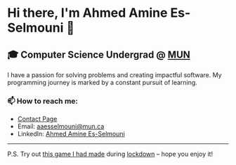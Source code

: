 # Hi there, I'm Ahmed Amine Es-Selmouni 👋

## 🎓 Computer Science Undergrad @ [MUN](https://www.mun.ca)

I have a passion for solving problems and creating impactful software. My programming journey is marked by a constant pursuit of learning.

### 📫 How to reach me:
- [Contact Page](https://ahamsel.github.io/portfolio/pages/contact)
- Email: [aaesselmouni@mun.ca](mailto:aaesselmouni@mun.ca)
- LinkedIn: [Ahmed Amine Es-Selmouni](https://www.linkedin.com/in/aaesselmouni)

---

P.S. Try out [this game I had made](https://aaess.itch.io/game-without-art) during [lockdown](https://github.com/ahamSel/Lockdown) – hope you enjoy it!
